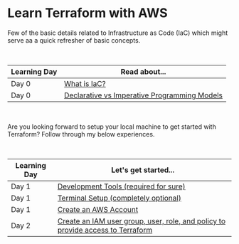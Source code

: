 # Learn Terraform with AWS

Few of the basic details related to Infrastructure as Code (IaC) which might serve aa a quick refresher of basic concepts.

<br />

| Learning Day | Read about... | 
|--|--|
| Day 0 | [What is IaC?](./docs/iac_basics.md#what-is-iac) |
| Day 0 | [Declarative vs Imperative Programming Models](./docs/iac_basics.md#declarative-vs-imperative-programming-models) |

<br />

Are you looking forward to setup your local machine to get started with Terraform? Follow through my below experiences.

<br />

| Learning Day | Let's get started... | 
|--|--|
| Day 1 | [Development Tools (required for sure)](./docs/dev_machine_setup.md#development-tools-setup-required) |
| Day 1 | [Terminal Setup (completely optional)](./docs/dev_machine_setup.md#terminal-setup-optional) |
| Day 1 | [Create an AWS Account](./docs/aws_setup.md#create-an-aws-account) |
| Day 2 | [Create an IAM user group, user, role, and policy to provide access to Terraform](./docs/aws_setup.md#create-an-iam-user-group-user-role-and-policy-to-provide-access-to-terraform) |

